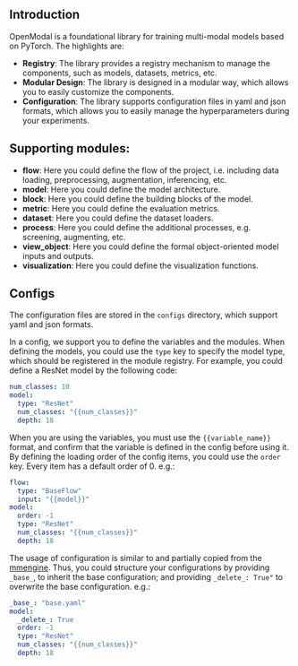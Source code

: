 ## Introduction

OpenModal is a foundational library for training multi-modal models based on PyTorch. The highlights are:
- **Registry**: The library provides a registry mechanism to manage the components, such as models, datasets, metrics, etc.
- **Modular Design**: The library is designed in a modular way, which allows you to easily customize the components.
- **Configuration**: The library supports configuration files in yaml and json formats, which allows you to easily manage the hyperparameters during your experiments.


## Supporting modules:
- **flow**: Here you could define the flow of the project, i.e. including data loading, preprocessing, augmentation, inferencing, etc.
- **model**: Here you could define the model architecture.
- **block**: Here you could define the building blocks of the model.
- **metric**: Here you could define the evaluation metrics.
- **dataset**: Here you could define the dataset loaders.
- **process**: Here you could define the additional processes, e.g. screening, augmenting, etc.
- **view_object**: Here you could define the formal object-oriented model inputs and outputs.
- **visualization**: Here you could define the visualization functions.

## Configs
The configuration files are stored in the `configs` directory, which support yaml and json formats.

In a config, we support you to define the variables and the modules. 
When defining the models, you could use the `type` key to specify the model type, which should be registered in the module registry.
For example, you could define a ResNet model by the following code:
```yaml
num_classes: 10
model:
  type: "ResNet"
  num_classes: "{{num_classes}}"
  depth: 18
```

When you are using the variables, you must use the `{{variable_name}}` format, 
and confirm that the variable is defined in the config before using it.
By defining the loading order of the config items, you could use the `order` key.
Every item has a default order of 0. 
e.g.:
```yaml
flow:
  type: "BaseFlow"
  input: "{{model}}"
model:
  order: -1
  type: "ResNet"
  num_classes: "{{num_classes}}"
  depth: 18
```
The usage of configuration is similar to and partially copied from the [mmengine](https://github.com/open-mmlab/mmengine/tree/main).
Thus, you could structure your configurations by providing `_base_`, to inherit the base configuration; and providing `_delete_: True"` to overwrite the base configuration.
e.g.:
```yaml
_base_: "base.yaml"
model:
  _delete_: True
  order: -1
  type: "ResNet"
  num_classes: "{{num_classes}}"
  depth: 18
```
